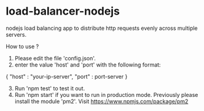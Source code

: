 # load-balancer-nodejs
nodejs load balancing app to distribute http requests evenly across multiple servers.

How to use ?

1. Please edit the file 'config.json'.
2. enter the value 'host' and 'port' with the following format:

{
  "host" : "your-ip-server",
  "port" : port-server
}

3. Run 'npm test' to test it out.
4. Run 'npm start' if you want to run in production mode. Previously please install the module 'pm2'. Visit https://www.npmjs.com/package/pm2
